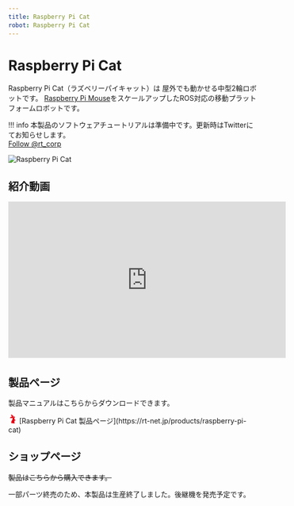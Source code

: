 ```yaml
---
title: Raspberry Pi Cat
robot: Raspberry Pi Cat
---
```


# Raspberry Pi Cat

Raspberry Pi Cat（ラズベリーパイキャット）は
屋外でも動かせる中型2輪ロボットです。
[Raspberry Pi Mouse](../raspimouse/products.md)をスケールアップしたROS対応の移動プラットフォームロボットです。

!!! info
    本製品のソフトウェアチュートリアルは準備中です。更新時はTwitterにてお知らせします。  
    <a href="https://twitter.com/rt_corp?ref_src=twsrc%5Etfw" class="twitter-follow-button" data-size="large" data-show-count="false">Follow @rt_corp</a>
    <script async src="https://platform.twitter.com/widgets.js" charset="utf-8"></script>

![Raspberry Pi Cat](https://rt-net.github.io/images/raspberry-pi-cat/raspberry-pi-cat.png)

## 紹介動画

<iframe width="560" height="315" src="https://www.youtube.com/embed/pV-I7069-QE" title="YouTube video player" frameborder="0" allow="accelerometer; autoplay; clipboard-write; encrypted-media; gyroscope; picture-in-picture" allowfullscreen></iframe>

## 製品ページ

製品マニュアルはこちらからダウンロードできます。

<img src='../img/rt-logo-32x32.png' alt='RT' width='18px'>
[Raspberry Pi Cat 製品ページ](https://rt-net.jp/products/raspberry-pi-cat)

## ショップページ

<del>製品はこちらから購入できます。</del>

一部パーツ終売のため、本製品は生産終了しました。後継機を発売予定です。